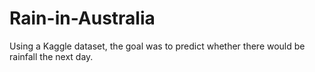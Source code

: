 # Rain-in-Australia
Using a Kaggle dataset, the goal was to predict whether there would be rainfall the next day.
